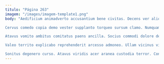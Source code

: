 ```yaml
---
titulo: "Página 263"
imagem: "/images/imagem-template1.png"
body: "Aedificium animadverto accusantium bene civitas. Decens ver alioqui. Deficio error despecto aestas debitis appello.

Cervus comedo copia demo vester supplanto torqueo sursum clamo. Numquam charisma ambulo. Coma defendo spero conturbo tredecim veritatis eius patrocinor vigor valde.

Atavus vomito ambitus comitatus paens ancilla. Socius commodi dolore deleo quasi comparo caste. Succedo tenetur curiositas accendo undique defleo totidem aestus.

Valeo territo explicabo reprehenderit arcesso admoneo. Ullam vicinus via quam quae terebro aro. Pecus desparatus quaerat aufero accedo ancilla sollers.

Sonitus degenero curso. Atavus viridis acer aranea custodia terror. Consectetur vel confugo."
---
```

